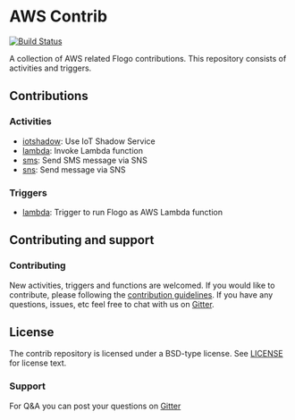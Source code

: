 # AWS Contrib

[![Build Status](https://travis-ci.org/project-flogo/aws-contrib.svg?branch=master)](https://travis-ci.org/project-flogo/aws-contrib.svg?branch=master)

A collection of AWS related Flogo contributions.  This repository consists of activities and triggers.

## Contributions

### Activities
* [iotshadow](activity/iotshadow): Use IoT Shadow Service
* [lambda](activity/lambda): Invoke Lambda function
* [sms](activity/sms): Send SMS message via SNS
* [sns](activity/sns): Send message via SNS

### Triggers
* [lambda](trigger/lambda): Trigger to run Flogo as AWS Lambda function

## Contributing and support

### Contributing

New activities, triggers and functions are welcomed. If you would like to contribute, please following the [contribution guidelines](https://github.com/TIBCOSoftware/flogo/blob/master/CONTRIBUTING.md). If you have any questions, issues, etc feel free to chat with us on [Gitter](https://gitter.im/project-flogo/Lobby?utm_source=share-link&utm_medium=link&utm_campaign=share-link).

## License
The contrib repository is licensed under a BSD-type license. See [LICENSE](LICENSE) for license text.

### Support
For Q&A you can post your questions on [Gitter](https://gitter.im/project-flogo/Lobby?utm_source=share-link&utm_medium=link&utm_campaign=share-link)
